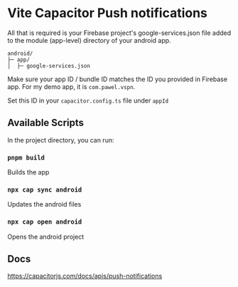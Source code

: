 # Vite Capacitor Push notifications

All that is required is your Firebase project's google-services.json file added to the module (app-level) directory of your android app.

```
android/
├─ app/
│  ├─ google-services.json
```

Make sure your app ID / bundle ID matches the ID you provided in Firebase app. For my demo app, it is `com.pawel.vspn`.

Set this ID in your `capacitor.config.ts` file under `appId`

## Available Scripts

In the project directory, you can run:

### `pnpm build`

Builds the app

### `npx cap sync android`

Updates the android files

### `npx cap open android`

Opens the android project

## Docs

https://capacitorjs.com/docs/apis/push-notifications
